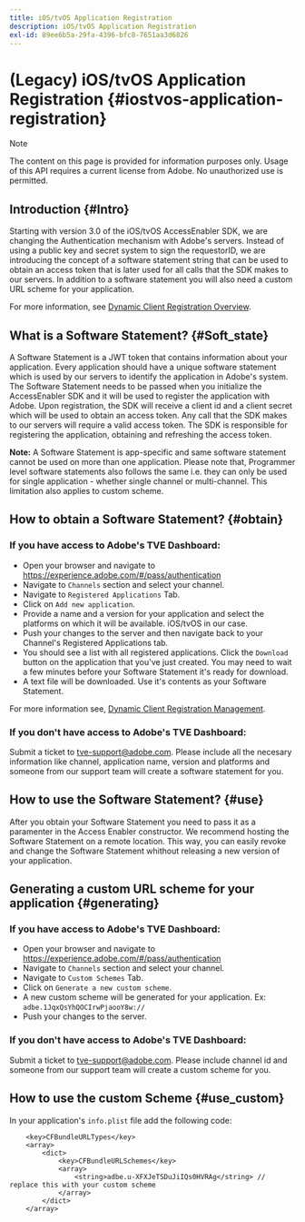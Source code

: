 ```yaml
---
title: iOS/tvOS Application Registration
description: iOS/tvOS Application Registration
exl-id: 89ee6b5a-29fa-4396-bfc8-7651aa3d6826
---
```


# (Legacy) iOS/tvOS Application Registration {#iostvos-application-registration}

>[!NOTE]
>
>The content on this page is provided for information purposes only. Usage of this API requires a current license from Adobe. No unauthorized use is permitted.

## Introduction {#Intro}

Starting with version 3.0 of the iOS/tvOS AccessEnabler SDK, we are changing the Authentication mechanism with Adobe's servers. Instead of using a public key and secret system to sign the requestorID, we are introducing the concept of a software statement string that can be used to obtain an access token that is later used for all calls that the SDK makes to our servers. In addition to a software statement you will also need a custom URL scheme for your application.

For more information, see [Dynamic Client Registration Overview](../../../rest-apis/rest-api-dcr/dynamic-client-registration-overview.md).

## What is a Software Statement? {#Soft_state}

A Software Statement is a JWT token that contains information about your application. Every application should have a unique software statement which is used by our servers to identify the application in Adobe's system. The Software Statement needs to be passed when you initialize the AccessEnabler SDK and it will be used to register the application with Adobe. Upon registration, the SDK will receive a client id and a client secret which will be used to obtain an access token. Any call that the SDK makes to our servers will require a valid access token. The SDK is responsible for registering the application, obtaining and refreshing the access token.

**Note:** A Software Statement is app-specific and same software statement cannot be used on more than one application. Please note that, Programmer level software statements also follows the same i.e. they can only be used for single application - whether single channel or multi-channel. This limitation also applies to custom scheme.

## How to obtain a Software Statement? {#obtain}

### If you have access to Adobe's TVE Dashboard:

- Open your browser and navigate to <https://experience.adobe.com/#/pass/authentication>
- Navigate to `Channels` section and select your channel.
- Navigate to `Registered Applications` Tab.
- Click on `Add new application`.
- Provide a name and a version for your application and select the   platforms on which it will be available. iOS/tvOS in our case.
- Push your changes to the server and then navigate back to your Channel's Registered Applications tab.
- You should see a list with all registered applications. Click the   `Download` button on the application that you've just created. You may need to wait a few minutes before your Software Statement it's ready for download.
- A text file will be downloaded. Use it's contents as your Software Statement.

For more information see, [Dynamic Client Registration Management](../../../rest-apis/rest-api-dcr/dynamic-client-registration-overview.md#dynamic-client-registration-management).

### If you don't have access to Adobe's TVE Dashboard:

Submit a ticket to <tve-support@adobe.com>. Please include all the necesary information like channel, application name, version and platforms and someone from our support team will create a software statement for you.

## How to use the Software Statement? {#use}

After you obtain your Software Statement you need to pass it as a paramenter in the Access Enabler constructor. We recommend hosting the Software Statement on a remote location. This way, you can easily revoke and change the Software Statement whithout releasing a new version of your application.

## Generating a custom URL scheme for your application {#generating}

### If you have access to Adobe's TVE Dashboard:

- Open your browser and navigate to <https://experience.adobe.com/#/pass/authentication>
- Navigate to `Channels` section and select your channel.
- Navigate to `Custom Schemes` Tab.
- Click on `Generate a new custom scheme`.
- A new custom scheme will be generated for your application. Ex: `adbe.1JqxQsYhQOCIrwPjaooY8w://`
- Push your changes to the server.

### If you don't have access to Adobe's TVE Dashboard:

Submit a ticket to <tve-support@adobe.com>. Please include channel id and someone from our support team will create a custom scheme for you.

## How to use the custom Scheme {#use_custom}

In your application's `info.plist` file add the following code:

```plist
    <key>CFBundleURLTypes</key>
    <array>
        <dict>
            <key>CFBundleURLSchemes</key>
            <array>
                <string>adbe.u-XFXJeTSDuJiIQs0HVRAg</string> // replace this with your custom scheme
            </array>
        </dict>
    </array>
```
